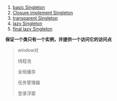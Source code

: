 1. [basic Singleton](./simple_singlegon_1.js)
2. [Closure implement Singleton](./simple_singlegon_2.js)
3. [transparent Singleton](./simple_singlegon_3.js)
4. [lazy Singleton](./simple_singlegon_4.js)
5. [final lazy Singleton](./simple_singlegon_5.js)

**保证一个类只有一个实例，并提供一个访问它的访问点**
> window对
>
> 线程池
>
> 全局缓存
>
> 任务管理器
>
> 登录浮窗